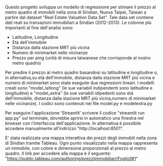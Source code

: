 Questo progetto sviluppa un modello di regressione per stimare il prezzo al metro quadro di immobili nella zona di Sindian, Nuova Taipei, Taiwan a partire dal dataset "Real Estate Valuation Data Set".
Tale data set contiene dati reali su transazioni immobiliari a Sindian (2012-2013). 
Le colonne più importanti al fine dell'analisi sono:
  - Latitudine, Longitudine
  - Età dell'immobile
  - Distanza dalla stazione MRT più vicina
  - Numero di minimarket nelle vicinanze
  - Prezzo per ping (unità di misura taiwanese che corrisponde al nostro metro quadro)

Per predire il prezzo al metro quadro basandosi su latitudine e longitudine o, in alternativa,su età dell’immobile, distanza dalla stazione MRT più vicina e numero di minimarket 
sono state eseguite due regressioni lineari. I modelli creati sono "model_latlong" (le sue variabili indipendenti sono latitudine e longitudine) e "model_extra" (le sue variabili idipedenti sono età dell'immobile, distanza dalla stazione MRT più vicina,numero di minimarket nelle vicinanze). I codici sono contenuti nei file model.py e modelextra.py

Per eseguire l'applicazione 'Streamlit' scrivere il codice "streamlit run app.py" sul terminale, dovrebbe aprirsi in automatico una finestra nel browser con l’interfaccia dell'applicazione.
In alternativa è possibile accedere manualmente all’indirizzo "http://localhost:8501". 

E' stata realizzata una mappa interattiva dei prezzi degli immobili nella zona di Sindian tramite Tableau. Ogni punto visualizzato nella mappa rappresenta un immobile, con colore e dimensione proporzionali al prezzo al metro quadro.
Il link per accedere alla mappa è il seguente: "https://public.tableau.com/authoring/prezziimmobiliari/Foglio1#1"
